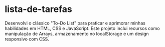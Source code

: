 # lista-de-tarefas
Desenvolvi o clássico "To-Do List" para praticar e aprimorar minhas habilidades em HTML, CSS e JavaScript. Este projeto inclui recursos como manipulação de Arrays, armazenamento no localStorage e um design responsivo com CSS.
